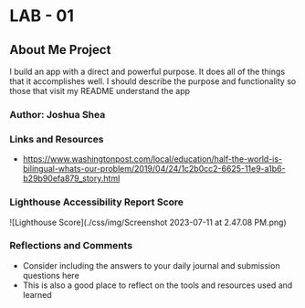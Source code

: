 # LAB - 01

## About Me Project

I build an app with a direct and powerful purpose. It does all of the things that it accomplishes well. I should describe the purpose and functionality so those that visit my README understand the app

### Author: Joshua Shea

### Links and Resources

* https://www.washingtonpost.com/local/education/half-the-world-is-bilingual-whats-our-problem/2019/04/24/1c2b0cc2-6625-11e9-a1b6-b29b90efa879_story.html 

### Lighthouse Accessibility Report Score

![Lighthouse Score](./css/img/Screenshot 2023-07-11 at 2.47.08 PM.png)

### Reflections and Comments

* Consider including the answers to your daily journal and submission questions here
* This is also a good place to reflect on the tools and resources used and learned
